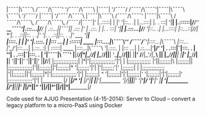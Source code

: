  |¯¯¯¯|\¯¯¯¯\   /¯¯¯¯/\¯¯¯¯\'  '/¯¯¯¯/\¯¯¯¯\ |¯¯¯¯| '/¯¯¯¯/ /¯¯¯¯/\¯¯¯¯\'|¯¯¯¯|\¯¯¯¯\                 \¯¯¯¯\       '/¯¯¯¯/  |¯¯¯¯|  '/¯¯¯¯/\¯¯¯¯\ |¯¯¯¯|\¯¯¯¯\   /¯¯¯¯/\¯¯¯¯\' |¯¯¯¯|\¯¯¯¯\   /¯¯¯¯/\¯¯¯¯\‚  /¯¯¯¯/\¯¯¯¯\‚ /¯¯¯¯/|¯¯¯¯|‘ 
 |..:::::| |       |' '|::..  .|  |...::::|  |. . :::| '|____| |.::::::|/____/‘‘ \____\_¯¯¯¯‘|.:::...|/____/                  | .::...||¯¯¯|| .:::  |‘  | .:::. |  |. . :::| '|____| |.:::...|/____/  '|::..  .|  |...::::| |::...::|/____/|°'|. . .::|_|::. . .|' '|. . .::|_|::. . .|' \___ '\|____|  
 |::::.  | |       |' '|.::::. |  |::: ...|  | ::::::|  ____  |:::....|\¯¯¯¯\‘‘ /¯¯¯¯/¯____‘|::::...|\¯¯¯¯\                  |:::... |'\__/'|:::....|   |.:::..:|  | ::::::|  ____  |::::...|\¯¯¯¯\  '|.::::. |  |::: ...| |.::....|'____|/‘ '| . .:::|¯|:::. . | ''| . .:::|¯|:::. . | '|¯¯¯¯|\  ¯¯¯\' 
 |____|/____/|°|\____\/____/|  |\____\/____/||____| '\____\|\____\/____/||____| |____|'                /____/|\_'_/|\____\  |____|  |\____\/____/||____| |____|' |\____\/____/| |____|           '|____|¯|____|' '|____|¯|____|' |____|/____/| 
 |;;;;;;;;;;;;;;;| |°|'|;;;;;;;;;;;;;;;'|'|  | |;;;;;;;;;;;;;; |'||;;;;;;;|\ |;;;;;;;|| |;;;;;;;;;;;;;;;|'||;;;;;;;||'|;;;;;;;|°              '|;;;;;;;'|'|      |'|;;;;;;;'|' |;;;;;;;|  | |;;;;;;;;;;;;;; |'||;;;;;;;||'|;;;;;;;|°|'|;;;;;;;;;;;;;;;'|'| |;;;;;;;|  “        '|;;;;;;;|'|'|;;;;;;;|' '|;;;;;;;|'|'|;;;;;;;|' |;;;;;;;;;;;;;;;'|'| 
 |________ |/  \|_________|/° '\|________ |/'|____| \|____|'\|________ '|/|____|\|____|'               '|____'|/      '\|____'|' |____|  '\|________ |/'|____|\|____|' \|_________|/°|____|“          '|____|/\|____|°'|____|/\|____|°|_________|/ 

Code used for AJUG Presentation (4-15-2014):  Server to Cloud – convert a legacy platform to a micro-PaaS using Docker 
